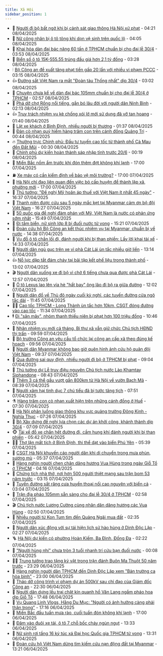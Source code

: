 ```yaml
---
title: Xã Hội
sidebar_position: 1
---
```


<!-- dantri-xa-hoi:START -->
- 🫣 [Người đi bộ bất ngờ khi bị cảnh sát giao thông Hà Nội xử phạt](https://dantri.com.vn/xa-hoi/nguoi-di-bo-bat-ngo-khi-bi-canh-sat-giao-thong-ha-noi-xu-phat-20250408110628202.htm) - 04:21 08/04/2025
- 💼 [Nữ công nhân bị ô tô tông khi dọn vệ sinh trên quốc lộ](https://dantri.com.vn/xa-hoi/nu-cong-nhan-bi-o-to-tong-khi-don-ve-sinh-tren-quoc-lo-20250408105315092.htm) - 04:05 08/04/2025
- 🎊 [Khai hỏa dàn đại bác nặng 60 tấn ở TPHCM chuẩn bị cho đại lễ 30/4](https://dantri.com.vn/xa-hoi/khai-hoa-dan-dai-bac-nang-60-tan-o-tphcm-chuan-bi-cho-dai-le-304-20250407173940511.htm) - 03:53 08/04/2025
- 🙉 [Biển số ô tô 15K-555.55 trúng đấu giá hơn 2,1 tỷ đồng](https://dantri.com.vn/xa-hoi/bien-so-o-to-15k-55555-trung-dau-gia-hon-21-ty-dong-20250408095717968.htm) - 03:28 08/04/2025
- 🕯 [Bộ Công an đề xuất tăng phạt tiền gấp 20 lần với nhiều vi phạm PCCC](https://dantri.com.vn/xa-hoi/bo-cong-an-de-xuat-tang-phat-tien-gap-20-lan-voi-nhieu-vi-pham-pccc-20250408094013099.htm) - 03:15 08/04/2025
- 👍 [Đường sắt Việt Nam ra mắt &quot;Đoàn tàu Thống nhất&quot; dịp 30/4](https://dantri.com.vn/xa-hoi/duong-sat-viet-nam-ra-mat-doan-tau-thong-nhat-dip-304-20250408092816039.htm) - 03:02 08/04/2025
- 🤖 [Chuyện chưa kể về dàn đại bác 105mm chuẩn bị cho đại lễ 30/4 ở TPHCM](https://dantri.com.vn/xa-hoi/chuyen-chua-ke-ve-dan-dai-bac-105mm-chuan-bi-cho-dai-le-304-o-tphcm-20250407155550669.htm) - 02:57 08/04/2025
- 🙉 [Phá dỡ chợ Rồng nổi tiếng, gắn bó lâu đời với người dân Ninh Bình](https://dantri.com.vn/xa-hoi/pha-do-cho-rong-noi-tieng-gan-bo-lau-doi-voi-nguoi-dan-ninh-binh-20250408084948438.htm) - 02:13 08/04/2025
- 👍 [Truy trách nhiệm vụ kè chống xói lở mới sử dụng đã vỡ tan hoang](https://dantri.com.vn/xa-hoi/truy-trach-nhiem-vu-ke-chong-xoi-lo-moi-su-dung-da-vo-tan-hoang-20250407173728458.htm) - 01:40 08/04/2025
- 🗽 [Lật xe khách ở Bình Định, nhiều người bị thương](https://dantri.com.vn/xa-hoi/lat-xe-khach-o-binh-dinh-nhieu-nguoi-bi-thuong-20250408080900257.htm) - 01:37 08/04/2025
- 🗽 [Đàn cò nhạn quý hiếm hàng trăm con trên cánh đồng Quảng Trị](https://dantri.com.vn/xa-hoi/dan-co-nhan-quy-hiem-hang-tram-con-tren-canh-dong-quang-tri-20250408073720860.htm) - 00:44 08/04/2025
- 🔥 [Thường trực Chính phủ: Đầu tư tuyến cao tốc từ thành phố Cà Mau đến Đất Mũi](https://dantri.com.vn/xa-hoi/thuong-truc-chinh-phu-dau-tu-tuyen-cao-toc-tu-thanh-pho-ca-mau-den-dat-mui-20250408072736048.htm) - 00:30 08/04/2025
- 🦒 [Chính phủ dự kiến hoàn thành sáp nhập tỉnh trước 20/6](https://dantri.com.vn/xa-hoi/chinh-phu-du-kien-hoan-thanh-sap-nhap-tinh-truoc-206-20250408071418755.htm) - 00:19 08/04/2025
- 🧐 [Miền Bắc nồm ẩm trước khi đón thêm đợt không khí lạnh](https://dantri.com.vn/xa-hoi/mien-bac-nom-am-truoc-khi-don-them-dot-khong-khi-lanh-20250407210844237.htm) - 17:00 07/04/2025
- ⛽️ [Xe máy có cần kiểm định về bảo vệ môi trường?](https://dantri.com.vn/xa-hoi/xe-may-co-can-kiem-dinh-ve-bao-ve-moi-truong-20250407200703477.htm) - 17:00 07/04/2025
- 🚀 [Hà Nội chỉ đạo liên quan đến việc bỏ cấp huyện để thành lập xã, phường mới](https://dantri.com.vn/xa-hoi/ha-noi-chi-dao-lien-quan-den-viec-bo-cap-huyen-de-thanh-lap-xa-phuong-moi-20250403123450007.htm) - 17:00 07/04/2025
- 🦒 [Thủ tướng: &quot;Đề nghị Mỹ hoãn áp thuế với Việt Nam ít nhất 45 ngày&quot;](https://dantri.com.vn/xa-hoi/thu-tuong-de-nghi-my-hoan-ap-thue-voi-viet-nam-it-nhat-45-ngay-20250407233241697.htm) - 16:37 07/04/2025
- 🦅 [Thanh niên được cứu sau 5 ngày mắc kẹt tại Myanmar cảm ơn bộ đội Việt Nam](https://dantri.com.vn/xa-hoi/thanh-nien-duoc-cuu-sau-5-ngay-mac-ket-tai-myanmar-cam-on-bo-doi-viet-nam-20250407225508269.htm) - 16:27 07/04/2025
- 🚀 [50 quốc gia đề nghị đàm phán với Mỹ, Việt Nam là nước có phản ứng sớm nhất](https://dantri.com.vn/xa-hoi/50-quoc-gia-de-nghi-dam-phan-voi-my-viet-nam-la-nuoc-co-phan-ung-som-nhat-20250407222643601.htm) - 15:49 07/04/2025
- 🦅 [Đi tắm biển, nữ sinh lớp 8 bị đuối nước tử vong](https://dantri.com.vn/xa-hoi/di-tam-bien-nu-sinh-lop-8-bi-duoi-nuoc-tu-vong-20250407220806161.htm) - 15:21 07/04/2025
- 🤠 [Đoàn cứu hộ Bộ Công an kết thúc nhiệm vụ tại Myanmar, chuẩn bị về nước](https://dantri.com.vn/xa-hoi/doan-cuu-ho-bo-cong-an-ket-thuc-nhiem-vu-tai-myanmar-chuan-bi-ve-nuoc-20250407213137657.htm) - 14:38 07/04/2025
- 💄 [Vụ đỗ ô tô chắn lối đi, đánh người khi bị than phiền: Lấy lời khai tài xế](https://dantri.com.vn/xa-hoi/vu-do-o-to-chan-loi-di-danh-nguoi-khi-bi-than-phien-lay-loi-khai-tai-xe-20250407201221994.htm) - 14:33 07/04/2025
- 🥷 [Người dân ngủ gục trên xe vì phà Cát Lái ùn tắc nhiều giờ liền](https://dantri.com.vn/xa-hoi/nguoi-dan-ngu-guc-tren-xe-vi-pha-cat-lai-un-tac-nhieu-gio-lien-20250407191559029.htm) - 13:14 07/04/2025
- 👍 [Nỗ lực dập tắt đám cháy tại bãi tập kết phế liệu trong thành phố](https://dantri.com.vn/xa-hoi/no-luc-dap-tat-dam-chay-tai-bai-tap-ket-phe-lieu-trong-thanh-pho-20250407194735096.htm) - 13:02 07/04/2025
- 🎬 [Người dân xuống xe đi bộ vì chờ 6 tiếng chưa qua được phà Cát Lái](https://dantri.com.vn/xa-hoi/nguoi-dan-xuong-xe-di-bo-vi-cho-6-tieng-chua-qua-duoc-pha-cat-lai-20250407185614690.htm) - 12:57 07/04/2025
- 🦒 [Ô tô Lexus lao lên vỉa hè &quot;hất bay&quot; ông lão đi bộ ra giữa đường](https://dantri.com.vn/xa-hoi/o-to-lexus-lao-len-via-he-hat-bay-ong-lao-di-bo-ra-giua-duong-20250407185601443.htm) - 12:02 07/04/2025
- 🌊 [Người dân đổ về Thủ đô ngày cuối kỳ nghỉ, các tuyến đường cửa ngõ tắc dài](https://dantri.com.vn/xa-hoi/nguoi-dan-do-ve-thu-do-ngay-cuoi-ky-nghi-cac-tuyen-duong-cua-ngo-tac-dai-20250407182736677.htm) - 11:45 07/04/2025
- 🧑‍💻 [Cao tốc TPHCM - Long Thành ùn tắc hơn 10km, CSGT đóng đường vào cao tốc](https://dantri.com.vn/xa-hoi/cao-toc-tphcm-long-thanh-un-tac-hon-10km-csgt-dong-duong-vao-cao-toc-20250407182230112.htm) - 11:34 07/04/2025
- 🕴 [Đi &quot;săn mây&quot;, nhóm thanh thiếu niên bị phạt hơn 100 triệu đồng](https://dantri.com.vn/xa-hoi/di-san-may-nhom-thanh-thieu-nien-bi-phat-hon-100-trieu-dong-20250407165300476.htm) - 10:46 07/04/2025
- 🤔 [Nhận nhiệm vụ mới cả tháng, Bí thư xã vẫn giữ chức Chủ tịch HĐND thị trấn](https://dantri.com.vn/xa-hoi/nhan-nhiem-vu-moi-ca-thang-bi-thu-xa-van-giu-chuc-chu-tich-hdnd-thi-tran-20250407154131727.htm) - 09:59 07/04/2025
- 💄 [Bộ trưởng Công an yêu cầu tổ chức lại công an cấp xã theo đúng kế hoạch](https://dantri.com.vn/xa-hoi/bo-truong-cong-an-yeu-cau-to-chuc-lai-cong-an-cap-xa-theo-dung-ke-hoach-20250407163104953.htm) - 09:56 07/04/2025
- 🧠 [Người dân Myanmar không bao giờ quên hình ảnh cứu hộ quân đội Việt Nam](https://dantri.com.vn/xa-hoi/nguoi-dan-myanmar-khong-bao-gio-quen-hinh-anh-cuu-ho-quan-doi-viet-nam-20250407162444329.htm) - 09:37 07/04/2025
- 🦣 [Qua đường sai quy định, nhiều người đi bộ ở TPHCM bị phạt](https://dantri.com.vn/xa-hoi/qua-duong-sai-quy-dinh-nhieu-nguoi-di-bo-o-tphcm-bi-phat-20250407155458435.htm) - 09:04 07/04/2025
- 💫 [Thủ tướng dự Lễ truy điệu nguyên Chủ tịch nước Lào Khamtay Siphandone](https://dantri.com.vn/xa-hoi/thu-tuong-du-le-truy-dieu-nguyen-chu-tich-nuoc-lao-khamtay-siphandone-20250407153810519.htm) - 08:43 07/04/2025
- 🚀 [Thêm 3 cá thể gấu vượt gần 800km từ Hà Nội về vườn Bạch Mã](https://dantri.com.vn/xa-hoi/them-3-ca-the-gau-vuot-gan-800km-tu-ha-noi-ve-vuon-bach-ma-20250407150327545.htm) - 08:39 07/04/2025
- 🤔 [Người xâm hại tình dục 7 chú tiểu đã bị tước tăng tịch](https://dantri.com.vn/xa-hoi/nguoi-xam-hai-tinh-duc-7-chu-tieu-da-bi-tuoc-tang-tich-20250407143604310.htm) - 07:51 07/04/2025
- ⚗️ [Hàng trăm con cò nhạn xuất hiện trên những cánh đồng ở Huế](https://dantri.com.vn/xa-hoi/hang-tram-con-co-nhan-xuat-hien-tren-nhung-canh-dong-o-hue-20250407141850125.htm) - 07:30 07/04/2025
- 🫶 [Hà Nội phân luồng giao thông khu vực quảng trường Đông Kinh - Nghĩa Thục](https://dantri.com.vn/xa-hoi/ha-noi-phan-luong-giao-thong-khu-vuc-quang-truong-dong-kinh-nghia-thuc-20250407141746007.htm) - 07:26 07/04/2025
- 🌮 [Bộ Xây dựng đề nghị lựa chọn các dự án khởi công, khánh thành dịp 30/4](https://dantri.com.vn/xa-hoi/bo-xay-dung-de-nghi-lua-chon-cac-du-an-khoi-cong-khanh-thanh-dip-304-20250407135912183.htm) - 07:09 07/04/2025
- 🐵 [Tài xế đỗ xe chắn hết đường đi, cầm hung khí đánh người khi bị than phiền](https://dantri.com.vn/xa-hoi/tai-xe-do-xe-chan-het-duong-di-cam-hung-khi-danh-nguoi-khi-bi-than-phien-20250407121840369.htm) - 05:42 07/04/2025
- 🧑‍🏫 [Thợ lặn mất tích ở Bình Định, thi thể dạt vào biển Phú Yên](https://dantri.com.vn/xa-hoi/tho-lan-mat-tich-o-binh-dinh-thi-the-dat-vao-bien-phu-yen-20250407115326049.htm) - 05:39 07/04/2025
- 💫 [CSGT Hà Nội khuyến cáo người dân khi di chuyển trong mưa phùn, sương mù](https://dantri.com.vn/xa-hoi/csgt-ha-noi-khuyen-cao-nguoi-dan-khi-di-chuyen-trong-mua-phun-suong-mu-20250407112940328.htm) - 05:37 07/04/2025
- 🦩 [Hàng nghìn người chen chân dâng hương Vua Hùng trong ngày Giỗ Tổ ở TPHCM](https://dantri.com.vn/xa-hoi/hang-nghin-nguoi-chen-chan-dang-huong-vua-hung-trong-ngay-gio-to-o-tphcm-20250407105940563.htm) - 04:16 07/04/2025
- 🦄 [Chứng tích nhà thờ, nơi hơn 500 người thiệt mạng sau trận bom 53 năm trước](https://dantri.com.vn/xa-hoi/chung-tich-nha-tho-noi-hon-500-nguoi-thiet-mang-sau-tran-bom-53-nam-truoc-20250402130535088.htm) - 03:15 07/04/2025
- 💂 [Tuyến đường sắt răng cưa huyền thoại nối cao nguyên với biển cả](https://dantri.com.vn/xa-hoi/tuyen-duong-sat-rang-cua-huyen-thoai-noi-cao-nguyen-voi-bien-ca-20250403110114019.htm) - 03:04 07/04/2025
- 💄 [Trận địa pháo 105mm sẵn sàng cho đại lễ 30/4 ở TPHCM](https://dantri.com.vn/xa-hoi/tran-dia-phao-105mm-san-sang-cho-dai-le-304-o-tphcm-20250407090739652.htm) - 02:58 07/04/2025
- 🎬 [Chủ tịch nước Lương Cường cùng nhân dân dâng hương các Vua Hùng](https://dantri.com.vn/xa-hoi/chu-tich-nuoc-luong-cuong-cung-nhan-dan-dang-huong-cac-vua-hung-20250407091238156.htm) - 02:50 07/04/2025
- 👀 [Nhiều người từ Kon Tum tìm đến Quảng Ngãi mua đất](https://dantri.com.vn/xa-hoi/nhieu-nguoi-tu-kon-tum-tim-den-quang-ngai-mua-dat-20250402114235281.htm) - 02:35 07/04/2025
- 💃 [Người dân xúc động với sự tái hiện lịch sử hào hùng ở Dinh Độc Lập](https://dantri.com.vn/xa-hoi/nguoi-dan-xuc-dong-voi-su-tai-hien-lich-su-hao-hung-o-dinh-doc-lap-20250407024840487.htm) - 02:27 07/04/2025
- 🪜 [Hà Nội dự kiến có phường Hoàn Kiếm, Ba Đình, Đống Đa](https://dantri.com.vn/xa-hoi/ha-noi-du-kien-co-phuong-hoan-kiem-ba-dinh-dong-da-20250406114350177.htm) - 02:22 07/04/2025
- 📝 [&quot;Người hùng nhí&quot; chưa tròn 3 tuổi nhanh trí cứu bạn đuối nước](https://dantri.com.vn/xa-hoi/nguoi-hung-nhi-chua-tron-3-tuoi-nhanh-tri-cuu-ban-duoi-nuoc-20250406223805619.htm) - 00:08 07/04/2025
- 🧑‍💻 [Trung tướng trao tặng kỷ vật trong trận đánh Buôn Ma Thuột 50 năm trước](https://dantri.com.vn/xa-hoi/trung-tuong-trao-tang-ky-vat-trong-tran-danh-buon-ma-thuot-50-nam-truoc-20250406221824078.htm) - 23:29 06/04/2025
- 👺 [Hàng nghìn người dân TPHCM đến Dinh Độc Lập xem &quot;Bản trường ca hòa bình&quot;](https://dantri.com.vn/xa-hoi/hang-nghin-nguoi-dan-tphcm-den-dinh-doc-lap-xem-ban-truong-ca-hoa-binh-20250407000811446.htm) - 23:00 06/04/2025
- 🌮 [Tháo dỡ công trình vi phạm dự án 500kV sau chỉ đạo của Giám đốc Công an](https://dantri.com.vn/xa-hoi/thao-do-cong-trinh-vi-pham-du-an-500kv-sau-chi-dao-cua-giam-doc-cong-an-20250406192245595.htm) - 22:30 06/04/2025
- 🤭 [Người dân dựng lều trại chật kín quanh hồ Văn Lang ngắm pháo hoa dịp Giỗ Tổ](https://dantri.com.vn/xa-hoi/nguoi-dan-dung-leu-trai-chat-kin-quanh-ho-van-lang-ngam-phao-hoa-dip-gio-to-20250406225746332.htm) - 17:48 06/04/2025
- 💪 [Vụ Quang Linh Vlogs, Hằng Du Mục: &quot;Người có ảnh hưởng càng phải thận trọng&quot;](https://dantri.com.vn/xa-hoi/vu-quang-linh-vlogs-hang-du-muc-nguoi-co-anh-huong-cang-phai-than-trong-20250406180159135.htm) - 17:16 06/04/2025
- 🧰 [Miền Bắc đầu tuần mưa rào, cuối tuần đón không khí lạnh](https://dantri.com.vn/xa-hoi/mien-bac-dau-tuan-mua-rao-cuoi-tuan-don-khong-khi-lanh-20250406205553322.htm) - 17:00 06/04/2025
- 🤡 [Đâm vào đuôi xe tải, ô tô 7 chỗ bốc cháy ngùn ngụt](https://dantri.com.vn/xa-hoi/dam-vao-duoi-xe-tai-o-to-7-cho-boc-chay-ngun-ngut-20250406202501053.htm) - 13:33 06/04/2025
- 🦆 [Nữ sinh rơi tầng 16 ký túc xá Đại học Quốc gia TPHCM tử vong](https://dantri.com.vn/xa-hoi/nu-sinh-roi-tang-16-ky-tuc-xa-dai-hoc-quoc-gia-tphcm-tu-vong-20250406202144078.htm) - 13:31 06/04/2025
- 🦍 [Đoàn cứu hộ Việt Nam dừng tìm kiếm cứu nạn động đất tại Myanmar](https://dantri.com.vn/xa-hoi/doan-cuu-ho-viet-nam-dung-tim-kiem-cuu-nan-dong-dat-tai-myanmar-20250406201819127.htm) - 13:21 06/04/2025<!-- dantri-xa-hoi:END -->
